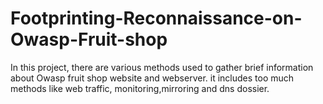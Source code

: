 # Footprinting-Reconnaissance-on-Owasp-Fruit-shop
In this project, there are various methods used to gather brief information about Owasp fruit shop website and webserver. it includes too much methods like web traffic, monitoring,mirroring and dns dossier. 
